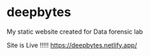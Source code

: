 # deepbytes
My static website created for Data forensic lab

Site is Live !!!!!
https://deepbytes.netlify.app/
